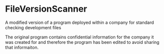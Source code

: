 # FileVersionScanner
A modified version of a program deployed within a company for standard checking development files

The original program contains confidential information for the company it was created for and therefore the program has been edited to avoid sharing that informaiton.
